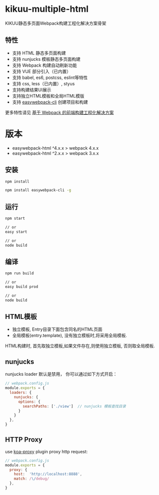 # kikuu-multiple-html

KIKUU静态多页面Webpack构建工程化解决方案骨架

## 特性

- 支持 HTML 静态多页面构建
- 支持 nunjucks 模板静态多页面构建
- 支持 Webpack 构建自动刷新功能
- 支持 VUE 部分引入（已内置）
- 支持 babel, es6, postcss, eslint等特性
- 支持 css, less（已内置）, styus 
- 支持构建结果UI展示
- 支持独立HTML模板和全局HTML模版
- 支持 [easywebpack-cli](https://github.com/hubcarl/easywebpack-cli) 创建项目和构建

更多特性请见 [基于 Webpack 的前端构建工程化解决方案](https://github.com/hubcarl/easywebpack)

# 版本

- easywebpack-html ^4.x.x > webpack 4.x.x 
- easywebpack-html ^2.x.x > webpack 3.x.x 

## 安装

```bash
npm install
```

```bash
npm install easywebpack-cli -g
```

## 运行


```bash
npm start 

// or
easy start

// or
node build
```


## 编译

```bash
npm run build

// or
easy build prod 

// or
node build
```

## HTML模板

- 独立模板, Entry目录下面包含同名的HTML页面
- 全局模板(entry.template), 没有独立模板时,将采用全局模板.

HTML构建时, 首先取独立模板,如果文件存在,则使用独立模板, 否则取全局模板.

## nunjucks

nunjucks loader 默认是禁用， 你可以通过如下方式开启：

```js
// webpack.config.js
module.exports = {
  loaders: {
    nunjucks: {
      options: {
        searchPaths: ['./view']  // nunjucks 模板查找目录
      }
    }
  },
}
```

## HTTP Proxy 

use [koa-proxy](https://github.com/popomore/koa-proxy) plugin proxy http request:

```js
// webpack.config.js
module.exports = {
  proxy: {
    host:  'http://localhost:8888',   
    match: /\/debug/
  },
}
```



